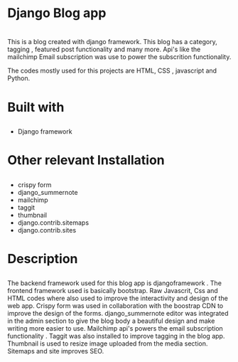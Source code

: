 # Django Blog app<h1> 
This is a blog created with django framework. This blog has a category,  tagging , featured post functionality and many more. Api's like the mailchimp Email subscription was use to power the subscrition functionality.
	
The codes mostly used for this projects are HTML, CSS , javascript and Python. 
	
# Built with<h2> 
* Django framework
	
# Other relevant Installation <h2> 
* crispy form
* django_summernote
* mailchimp
* taggit
* thumbnail
* django.contrib.sitemaps
* django.contrib.sites
	
# Description <h2> 

The backend framework used for this blog app is djangoframework . The frontend framework used is basically bootstrap. Raw Javascrit, Css and HTML codes where also used to improve the interactivity and design of the web app. Crispy form was used in collaboration with the boostrap CDN to improve the design of the forms. django_summernote editor was integrated in the admin section to give the blog body a beautiful design and make writing more easier to use. Mailchimp api's powers the email subscription functionality . Taggit was also installed to improve tagging in the blog app. Thumbnail is used to resize image uploaded from the media section. Sitemaps and site improves SEO.   


	



	


